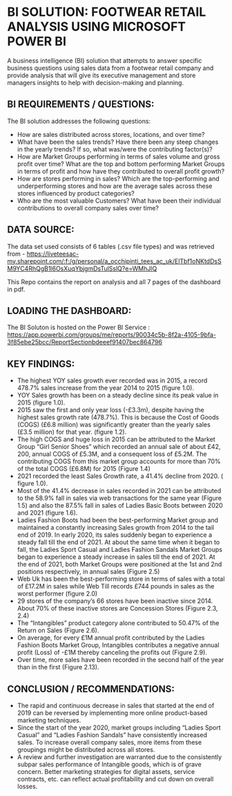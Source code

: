 # BI SOLUTION: FOOTWEAR RETAIL ANALYSIS USING MICROSOFT POWER BI   


A business intelligence (BI) solution that attempts to answer specific business questions using sales data from a footwear retail company and provide analysis that will give its executive management and store managers insights to help with decision-making and planning.

## BI REQUIREMENTS / QUESTIONS:

The BI solution addresses the following questions:

- How are sales distributed across stores, locations, and over time?
- What have been the sales trends? Have there been any steep changes in the yearly trends? If so, what was/were the contributing factor(s)?
- How are Market Groups performing in terms of sales volume and gross profit over time? What are the top and bottom performing Market Groups in terms of profit and how have they contributed to overall profit growth?
- How are stores performing in sales? Which are the top-performing and underperforming stores and how are the average sales across these stores influenced by product categories?
- Who are the most valuable Customers? What have been their individual contributions to overall company sales over time?

## DATA SOURCE:

The data set used consists of 6 tables (.csv file types) and was retrieved from - 
https://liveteesac-my.sharepoint.com/:f:/g/personal/a_occhipinti_tees_ac_uk/ElTbf1oNKtdDsSM9YC4RhQgB1l6OsXuqYbjgmDsTulSslQ?e=WMhJlQ

This Repo contains the report on analysis and all 7 pages of the dashboard in pdf.

## LOADING THE DASHBOARD:

The BI Soluton is hosted on the Power BI Service : https://app.powerbi.com/groups/me/reports/90034c5b-8f2a-4105-9bfa-3f85ebe25bcc/ReportSectionbdeeef91407bec864796

## KEY FINDINGS:

- The highest YOY sales growth ever recorded was in 2015, a record 478.7% sales increase from the year 2014 to 2015 (figure 1.0).
- YOY Sales growth has been on a steady decline since its peak value in 2015 (figure 1.0).
- 2015 saw the first and only year loss (-£3.3m), despite having the highest sales growth rate (478.7%). This is because the Cost of Goods (COGS) (£6.8 million) was significantly greater than the yearly sales (£3.5 million) for that year. (figure 1.2).
- The high COGS and huge loss in 2015 can be attributed to the Market Group “Girl Senior Shoes” which recorded an annual sale of about £42, 200, annual COGS of £5.3M, and a consequent loss of £5.2M. The contributing COGS from this market group accounts for more than 70% of the total COGS (£6.8M) for 2015 (Figure 1.4)
- 2021 recorded the least Sales Growth rate, a 41.4% decline from 2020. ( figure 1.0).
- Most of the 41.4% decrease in sales recorded in 2021 can be attributed to the 58.9% fall in sales via web transactions for the same year (Figure 1.5) and also the 87.5% fall in sales of Ladies Basic Boots between 2020 and 2021 (figure 1.6).
- Ladies Fashion Boots had been the best-performing Market group and maintained a constantly increasing  Sales growth from 2014 to the tail end of 2019. In early 2020, its sales suddenly began to experience a steady fall till the end of 2021.  At about the same time when it began to fall,  the Ladies Sport Casual and Ladies Fashion Sandals Market Groups began to experience a steady increase in sales till the end of 2021. At the end of 2021, both Market Groups were positioned at the 1st and 2nd positions respectively, in annual sales (Figure 2.5)
- Web Uk has been the best-performing store in terms of sales with a total of £17.2M in sales while Web Till records £744 pounds in sales as the worst performer (figure 2.0)
- 29 stores of the company’s 66 stores have been inactive since 2014. About 70% of these inactive stores are Concession Stores (Figure 2.3, 2.4)
- The “Intangibles” product category alone contributed to 50.47% of the Return on Sales (Figure 2.6).
- On average, for every £1M annual profit contributed by the Ladies Fashion Boots  Market Group, Intangibles contributes a negative annual profit (Loss) of -£1M thereby canceling the profits out (Figure 2.9).
- Over time, more sales have been recorded in the second half of the year than in the first (Figure 2.13).

## CONCLUSION / RECOMMENDATIONS:

- The rapid and continuous decrease in sales that started at the end of 2019 can be reversed by implementing more online product-based marketing techniques.
- Since the start of the year 2020, market groups including “Ladies Sport Casual” and “Ladies Fashion Sandals” have consistently increased sales. To increase overall company sales, more items from these groupings might be distributed across all stores.
- A review and further investigation are warranted due to the consistently subpar sales performance of Intangible goods, which is of grave concern. Better marketing strategies for digital assets, service contracts, etc. can reflect actual profitability and cut down on overall losses.
 


